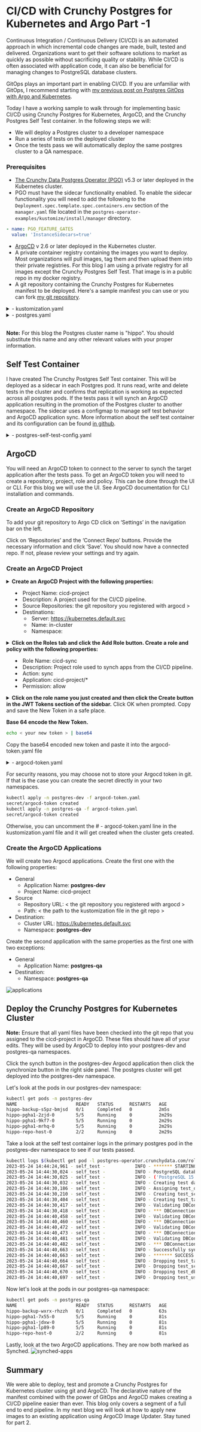 # CI/CD with Crunchy Postgres for Kubernetes and Argo Part -1

Continuous Integration / Continuous Delivery (CI/CD) is an automated approach in
which incremental code changes are made, built, tested and delivered.
Organizations want to get their software solutions to market as quickly as
possible without sacrificing quality or stability. While CI/CD is often
associated with application code, it can also be beneficial for managing changes
to PostgreSQL database clusters.

GitOps plays an important part in enabling CI/CD. If you are unfamiliar with
GitOps, I recommend starting with
[my previous post on Postgres GitOps with Argo and Kubernetes](https://www.crunchydata.com/blog/postgres-gitops-with-argo-and-kubernetes).

Today I have a working sample to walk through for implementing basic CI/CD using
Crunchy Postgres for Kubernetes, ArgoCD, and the Crunchy Postgres Self Test
container. In the following steps we will:

- We will deploy a Postgres cluster to a developer namespace
- Run a series of tests on the deployed cluster
- Once the tests pass we will automatically deploy the same postgres cluster to
  a QA namespace.

### Prerequisites

- [The Crunchy Data Postgres Operator (PGO)](https://access.crunchydata.com/documentation/postgres-operator/latest/quickstart/)
  v5.3 or later deployed in the Kubernetes cluster.
- PGO must have the sidecar functionality enabled. To enable the sidecar
  functionality you will need to add the following to the
  `Deployment.spec.template.spec.containers.env` section of the `manager.yaml`
  file located in the `postgres-operator-examples/kustomize/install/manager`
  directory.

```yaml
- name: PGO_FEATURE_GATES
  value: 'InstanceSidecars=true'
```

- [ArgoCD](https://argo-cd.readthedocs.io/en/release-2.0/getting_started/) v 2.6
  or later deployed in the Kubernetes cluster.
- A private container registry containing the images you want to deploy. Most
  organizations will pull images, tag them and then upload them into their
  private registries. For this blog I am using a private registry for all images
  except the Crunchy Postgres Self Test. That image is in a public repo in my
  docker registry.
- A git repository containing the Crunchy Postgres for Kubernetes manifest to be
  deployed. Here's a sample manifest you can use or you can fork
  [my git repository](https://github.com/bobpach/Postgres-CI-CD).

<details><summary>- kustomization.yaml</summary>

```yaml
resources:
  # - argocd-token.yaml
  - hippo-self-test-config.yaml
  - postgres.yaml
```

</details>

<details><summary>- postgres.yaml</summary>

```yaml
apiVersion: postgres-operator.crunchydata.com/v1beta1
kind: PostgresCluster
metadata:
  name: hippo
spec:
  image: <your_registry>/crunchy-postgres:ubi8-15.2-5.3.1-2
  imagePullSecrets:
    - name: privatereg
  postgresVersion: 15
  shutdown: false
  users:
    - name: hippo
      options: 'SUPERUSER'
  instances:
    - name: pgha1
      replicas: 3
      containers:
        - name: selftest
          image: bobpachcrunchy/postgres-self-test:1.0.0
          imagePullPolicy: IfNotPresent
          env:
            - name: ARGOCD_APP_NAME
              valueFrom:
                configMapKeyRef:
                  name: postgres-self-test-config
                  key: auto-promote-argocd-app-name
            - name: ARGOCD_NAMESPACE
              valueFrom:
                configMapKeyRef:
                  name: postgres-self-test-config
                  key: argocd-namespace
            - name: AUTO_PROMOTE
              valueFrom:
                configMapKeyRef:
                  name: postgres-self-test-config
                  key: auto-promote
            - name: ARGOCD_SERVICE_ADDRESS
              valueFrom:
                configMapKeyRef:
                  name: postgres-self-test-config
                  key: argocd-service-address
            - name: ARGOCD_TOKEN
              valueFrom:
                secretKeyRef:
                  key: token
                  name: argocd-token
            - name: ARGOCD_VERIFY_TLS
              valueFrom:
                configMapKeyRef:
                  name: postgres-self-test-config
                  key: argocd-verify-tls
            - name: DB_USER
              valueFrom:
                configMapKeyRef:
                  name: postgres-self-test-config
                  key: db-user
            - name: DB_USER_PASSWORD
              valueFrom:
                secretKeyRef:
                  key: password
                  name: hippo-pguser-hippo
            - name: CLUSTER_NAME
              valueFrom:
                configMapKeyRef:
                  name: postgres-self-test-config
                  key: cluster-name
            - name: LOG_LEVEL
              valueFrom:
                configMapKeyRef:
                  name: postgres-self-test-config
                  key: log-level
            - name: LOG_PATH
              valueFrom:
                configMapKeyRef:
                  name: postgres-self-test-config
                  key: log-path
            - name: NAMESPACE
              valueFrom:
                fieldRef:
                  apiVersion: v1
                  fieldPath: metadata.namespace
            - name: POSTGRES_CONN_ATTEMPTS
              valueFrom:
                configMapKeyRef:
                  name: postgres-self-test-config
                  key: postgres-conn-attempts
            - name: POSTGRES_CONN_INTERVAL
              valueFrom:
                configMapKeyRef:
                  name: postgres-self-test-config
                  key: postgres-conn-interval
            - name: SERVICE_PORT
              valueFrom:
                configMapKeyRef:
                  name: postgres-self-test-config
                  key: service-port
            - name: SSLMODE
              valueFrom:
                configMapKeyRef:
                  name: postgres-self-test-config
                  key: sslmode
          volumeMounts:
            - name: postgres-data
              readOnly: false
              mountPath: /pgdata
      dataVolumeClaimSpec:
        accessModes:
          - 'ReadWriteOnce'
        resources:
          requests:
            storage: 1Gi
      affinity:
        podAntiAffinity:
          preferredDuringSchedulingIgnoredDuringExecution:
            - weight: 1
              podAffinityTerm:
                topologyKey: kubernetes.io/hostname
                labelSelector:
                  matchLabels:
                    postgres-operator.crunchydata.com/cluster: hippo
                    postgres-operator.crunchydata.com/instance-set: pgha1
  backups:
    pgbackrest:
      image: <your_registry>/crunchy-pgbackrest:ubi8-5.3.1-2
      repos:
        - name: repo1
          volume:
            volumeClaimSpec:
              accessModes:
                - 'ReadWriteOnce'
              resources:
                requests:
                  storage: 1Gi
```

</details>
</br>

**Note:** For this blog the Postgres cluster name is "hippo". You should
substitute this name and any other relevant values with your proper information.

## Self Test Container

I have created The Crunchy Postgres Self Test container. This will be deployed
as a sidecar in each Postgres pod. It runs read, write and delete tests in the
cluster and confirms that replication is working as expected across all postgres
pods. If the tests pass it will synch an ArgoCD application resulting in the
promotion of the Postgres cluster to another namespace. The sidecar uses a
configmap to manage self test behavior and ArgoCD application sync. More
information about the self test container and its configuration can be found
[in github](https://github.com/CrunchyData/postgres-ci-cd-demo/tree/main/Crunchy-Postgres-Self-Test).

<details><summary>- postgres-self-test-config.yaml</summary>

```yaml
apiVersion: v1
data:
  argocd-namespace: argocd
  argocd-service-address: <ip address of the argocd service>
  argocd-verify-tls: 'false'
  auto-promote: 'true'
  auto-promote-argocd-app-name: postgres-qa
  db-user: hippo
  cluster-name: hippo
  log-level: info
  log-path: /pgdata
  postgres-conn-attempts: '12'
  postgres-conn-interval: '5'
  service-port: '5432'
  sslmode: require
kind: ConfigMap
metadata:
  labels:
    vendor: crunchydata
    postgres-operator.crunchydata.com/cluster: hippo
  name: postgres-self-test-config
```

</details>

## ArgoCD

You will need an ArgoCD token to connect to the server to synch the target
application after the tests pass. To get an ArgoCD token you will need to create
a repository, project, role and policy. This can be done through the UI or CLI.
For this blog we will use the UI. See ArgoCD documentation for CLI installation
and commands.

### Create an ArgoCD Repository

To add your git repository to Argo CD click on ‘Settings’ in the navigation bar
on the left.

Click on ‘Repositories’ and the ‘Connect Repo’ buttons. Provide the necessary
information and click ‘Save’. You should now have a connected repo. If not,
please review your settings and try again.

### Create an ArgoCD Project

<details><summary><strong>Create an ArgoCD Project with the following properties:</strong>

- Project Name: cicd-project
- Description: A project used for the CI/CD pipeline.
- Source Repositories: the git repository you registered with argocd >
- Destinations:
  - Server: https://kubernetes.default.svc
  - Name: in-cluster
  - Namespace:

</summary>

![ci-cd-project](https://imagedelivery.net/lPM0ntuwQfh8VQgJRu0mFg/9bb84f06-9618-4f3a-9113-a32e7f08fa00/public)

</details>

<details><summary><strong>Click on the Roles tab and click the Add Role button. Create a role and policy
with the following properties:</strong>

- Role Name: cicd-sync
- Description: Project role used to synch apps from the CI/CD pipeline.
- Action: sync
- Application: cicd-project/\*
- Permission: allow

</summary>

![cicd-project-role](https://imagedelivery.net/lPM0ntuwQfh8VQgJRu0mFg/908a535d-087e-43a1-9a69-58ad84dbe000/public)

</details>

<details><summary><strong>Click on the role name you just created and then click the Create button in the
JWT Tokens section of the sidebar.</strong> Click OK when prompted. Copy and save the New
Token in a safe place. </br>
</summary>

![cicd-project-role-details](https://imagedelivery.net/lPM0ntuwQfh8VQgJRu0mFg/ed39fa4c-92e4-4c39-0dd6-b742fa28ce00/public)

</details>

<strong>Base 64 encode the New Token.</strong>

```bash
echo < your new token > | base64
```

Copy the base64 encoded new token and paste it into the argocd-token.yaml file

<details><summary>- argocd-token.yaml</summary>

```yaml
apiVersion: v1
data:
  token: <your base64 encoded argocd token>
kind: Secret
metadata:
  name: argocd-token
type: Opaque
```

</details>

For security reasons, you may choose not to store your Argocd token in git. If
that is the case you can create the secret directly in your two namespaces.

```bash
kubectl apply -n postgres-dev -f argocd-token.yaml
secret/argocd-token created
kubectl apply -n postgres-qa -f argocd-token.yaml
secret/argocd-token created
```

Otherwise, you can uncomment the # - argocd-token.yaml line in the
kustomization.yaml file and it will get created when the cluster gets created.

### Create the ArgoCD Applications

We will create two Argocd applications. Create the first one with the following
properties:

- General
  - Application Name: **postgres-dev**
  - Project Name: cicd-project
- Source
  - Repository URL: < the git repository you registered with argocd >
  - Path: < the path to the kustomization file in the git repo >
- Destination:
  - Cluster URL: https://kubernetes.default.svc
  - Namespace: **postgres-dev**

Create the second application with the same properties as the first one with two
exceptions:

- General
  - Application Name: **postgres-qa**
- Destination:
  - Namespace: **postgres-qa**

![applications](https://imagedelivery.net/lPM0ntuwQfh8VQgJRu0mFg/1f111c4e-dce9-46f3-dcd2-8e29294c6000/public)

## Deploy the Crunchy Postgres for Kubernetes Cluster

**Note:** Ensure that all yaml files have been checked into the git repo that
you assigned to the cicd-project in ArgoCD. These files should have all of your
edits. They will be used by ArgoCD to deploy into your postgres-dev and
postgres-qa namespaces.

Click the synch button in the postgres-dev Argocd application then click the
synchronize button in the right side panel. The postgres cluster will get
deployed into the postgres-dev namespace.

Let's look at the pods in our postgres-dev namespace:

```bash
kubectl get pods -n postgres-dev
NAME                      READY   STATUS      RESTARTS   AGE
hippo-backup-s5pz-bmjsd   0/1     Completed   0          2m5s
hippo-pgha1-2zjd-0        5/5     Running     0          2m29s
hippo-pgha1-9kf7-0        5/5     Running     0          2m29s
hippo-pgha1-mrhq-0        5/5     Running     0          2m29s
hippo-repo-host-0         2/2     Running     0          2m29s
```

Take a look at the self test container logs in the primary postgres pod in the
postgres-dev namespace to see if our tests passed.

```bash
kubectl logs $(kubectl get pod -l postgres-operator.crunchydata.com/role=master -o name -n postgres-dev) -n postgres-dev -c selftest
2023-05-24 14:44:24,961 - self_test -           INFO - ******* STARTING NEW TEST RUN *******
2023-05-24 14:44:30,024 - self_test -           INFO - PostgreSQL database version:
2023-05-24 14:44:30,025 - self_test -           INFO - ('PostgreSQL 15.1 on x86_64-pc-linux-gnu, compiled by gcc (GCC) 8.5.0 20210514 (Red Hat 8.5.0-15), 64-bit',)
2023-05-24 14:44:30,032 - self_test -           INFO - Creating test database
2023-05-24 14:44:30,186 - self_test -           INFO - Assigning test_db privileges to test_user
2023-05-24 14:44:30,210 - self_test -           INFO - Creating test_schema in test_db
2023-05-24 14:44:30,404 - self_test -           INFO - Creating test_table with data in test_schema
2023-05-24 14:44:30,417 - self_test -           INFO - Validating DBConnectionType.PRIMARY_SERVICE Data: Expecting 1000 Rows
2023-05-24 14:44:30,418 - self_test -           INFO - *** DBConnectionType.PRIMARY_SERVICE Validation Succeeded! ***
2023-05-24 14:44:40,458 - self_test -           INFO - Validating DBConnectionType.REPLICA_SERVICE Data: Expecting 1000 Rows
2023-05-24 14:44:40,460 - self_test -           INFO - *** DBConnectionType.REPLICA_SERVICE Validation Succeeded! ***
2023-05-24 14:44:40,472 - self_test -           INFO - Validating DBConnectionType.REPLICA_POD Data for pod hippo-pgha1-2zjd-0: Expecting 1000 Rows
2023-05-24 14:44:40,473 - self_test -           INFO - *** DBConnectionType.REPLICA_POD Validation Succeeded for pod hippo-pgha1-2zjd-0! ***
2023-05-24 14:44:40,481 - self_test -           INFO - Validating DBConnectionType.REPLICA_POD Data for pod hippo-pgha1-9kf7-0: Expecting 1000 Rows
2023-05-24 14:44:40,482 - self_test -           INFO - *** DBConnectionType.REPLICA_POD Validation Succeeded for pod hippo-pgha1-9kf7-0! ***
2023-05-24 14:44:40,663 - self_test -           INFO - Successfully synched the postgres-qa ArgoCD application.
2023-05-24 14:44:40,663 - self_test -           INFO - ******* SUCCESS: ALL TESTS PASSED *******
2023-05-24 14:44:40,664 - self_test -           INFO - Dropping test_table
2023-05-24 14:44:40,667 - self_test -           INFO - Dropping test_schema
2023-05-24 14:44:40,670 - self_test -           INFO - Dropping test_db
2023-05-24 14:44:40,697 - self_test -           INFO - Dropping test_user
```

Now let's look at the pods in our postgres-qa namespace:

```bash
kubectl get pods -n postgres-qa
NAME                      READY   STATUS      RESTARTS   AGE
hippo-backup-wxrx-rhzzh   0/1     Completed   0          63s
hippo-pgha1-7x55-0        5/5     Running     0          81s
hippo-pgha1-jdxw-0        5/5     Running     0          81s
hippo-pgha1-lp89-0        5/5     Running     0          81s
hippo-repo-host-0         2/2     Running     0          81s
```

Lastly, look at the two ArgoCD applications. They are now both marked as
Synched.
![synched-apps](https://github.com/CrunchyData/postgres-ci-cd-demo/blob/main/Part-1-Deployment/images/synched-apps.png)

## Summary

We were able to deploy, test and promote a Crunchy Postgres for Kubernetes
cluster using git and ArgoCD. The declarative nature of the manifest combined
with the power of GitOps and ArgoCD makes creating a CI/CD pipeline easier than
ever. This blog only covers a segment of a full end to end pipeline. In my next
blog we will look at how to apply new images to an existing application using
ArgoCD Image Updater. Stay tuned for part 2.
